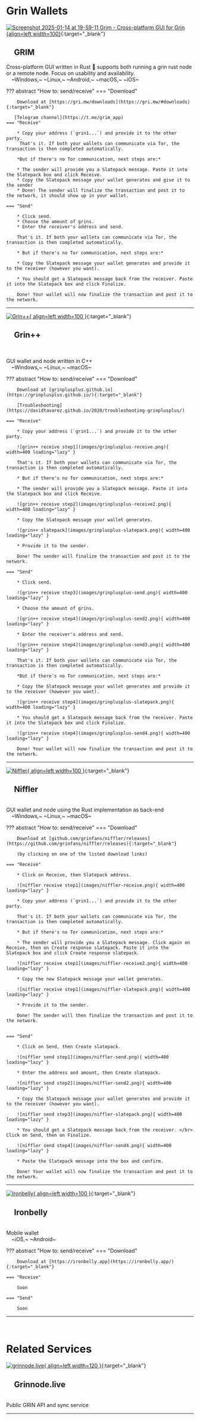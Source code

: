 # Grin Wallets

[![Screenshot 2025-01-14 at 19-59-11 Grim - Cross-platform GUI for Grin](https://github.com/user-attachments/assets/35826215-7f88-442e-abd8-8c9d777fe002){align=left width=100}](https://gri.mw){:target="_blank"}

## &emsp;GRIM 

Cross-platform GUI written in Rust 🦀 supports both running a grin rust node or a remote node. Focus on usability and availability. </br>
&emsp;~Windows,~ ~Linux,~ ~Android,~ ~macOS,~ ~iOS~


??? abstract "How to: send/receive"
    === "Download"

        Download at [https://gri.mw/downloads](https://gri.mw/#downloads){:target="_blank"}

       [Telegram channel](https://t.me/grim_app)
    === "Receive"

        * Copy your address (`grin1...`) and provide it to the other party.
         That's it. If both your wallets can communicate via Tor, the transaction is then completed automatically.

        *But if there's no Tor communication, next steps are:*

        * The sender will provide you a Slatepack message. Paste it into the Slatepack box and click Receive.
        * Copy the Slatepack message your wallet generates and give it to the sender 
        * Done! The sender will finalize the transaction and post it to the network, it should show up in your wallet.

    === "Send"

        * Click send.
        * Choose the amount of grins.
        * Enter the receiver's address and send.

        That's it. If both your wallets can communicate via Tor, the transaction is then completed automatically.

        * But if there's no Tor communication, next steps are:*

        * Copy the Slatepack message your wallet generates and provide it to the receiver (however you want).

        * You should get a Slatepack message back from the receiver. Paste it into the Slatepack box and click Finalize.

        Done! Your wallet will now finalize the transaction and post it to the network.

---

[![Grin++](images/grinplusplus.png){ align=left width=100 }](https://grinplusplus.github.io/){:target="_blank"}

## &emsp;Grin++

</br>

GUI wallet and node written in C++ </br>
&emsp;~Windows,~ ~Linux,~ ~macOS~

??? abstract "How to: send/receive"
    === "Download"

        Download at [grinplusplus.github.io](https://grinplusplus.github.io/){:target="_blank"}

        [Troubleshooting](https://davidtavarez.github.io/2020/troubleshooting-grinplusplus/)

    === "Receive"

        * Copy your address (`grin1...`) and provide it to the other party.

        ![grin++ receive step1](images/grinplusplus-receive.png){ width=400 loading="lazy" }

        That's it. If both your wallets can communicate via Tor, the transaction is then completed automatically.

        * But if there's no Tor communication, next steps are:*

        * The sender will provide you a Slatepack message. Paste it into the Slatepack box and click Receive.

        ![grin++ receive step2](images/grinplusplus-receive2.png){ width=400 loading="lazy" }

        * Copy the Slatepack message your wallet generates.

        ![grin++ slatepack](images/grinplusplus-slatepack.png){ width=400 loading="lazy" }

        * Provide it to the sender.

        Done! The sender will finalize the transaction and post it to the network.

    === "Send"

        * Click send.

        ![grin++ receive step3](images/grinplusplus-send.png){ width=400 loading="lazy" }

        * Choose the amount of grins.

        ![grin++ receive step4](images/grinplusplus-send2.png){ width=400 loading="lazy" }

        * Enter the receiver's address and send.

        ![grin++ receive step4](images/grinplusplus-send3.png){ width=400 loading="lazy" }

        That's it. If both your wallets can communicate via Tor, the transaction is then completed automatically.

        *But if there's no Tor communication, next steps are:*

        * Copy the Slatepack message your wallet generates and provide it to the receiver (however you want).

        ![grin++ receive step4](images/grinplusplus-slatepack.png){ width=400 loading="lazy" }

        * You should get a Slatepack message back from the receiver. Paste it into the Slatepack box and click Finalize.

        ![grin++ receive step4](images/grinplusplus-send4.png){ width=400 loading="lazy" }

        Done! Your wallet will now finalize the transaction and post it to the network.

---

[![Niffler](images/niffler.png){ align=left width=100 }](https://github.com/grinfans/Niffler){:target="_blank"}

## &emsp;Niffler

</br>
GUI wallet and node using the Rust implementation as back-end </br>
&emsp;~Windows,~ ~Linux,~ ~macOS~

??? abstract "How to: send/receive"
    === "Download"

        Download at [github.com/grinfans/niffler/releases](https://github.com/grinfans/niffler/releases){:target="_blank"}

        (by clicking on one of the listed download links)

    === "Receive"

        * Click on Receive, then Slatepack address.

        ![niffler receive step1](images/niffler-receive.png){ width=400 loading="lazy" }

        * Copy your address (`grin1...`) and provide it to the other party.

        That's it. If both your wallets can communicate via Tor, the transaction is then completed automatically.

        * But if there's no Tor communication, next steps are:*

        * The sender will provide you a Slatepack message. Click again on Receive, then on Create response slatepack. Paste it into the Slatepack box and click Create response slatepack.

        ![niffler receive step1](images/niffler-receive2.png){ width=400 loading="lazy" }

        * Copy the new Slatepack message your wallet generates.

        ![niffler receive step1](images/niffler-slatepack.png){ width=400 loading="lazy" }

        * Provide it to the sender.

        Done! The sender will then finalize the transaction and post it to the network.


    === "Send"

        * Click on Send, then Create slatepack.

        ![niffler send step1](images/niffler-send.png){ width=400 loading="lazy" }

        * Enter the address and amount, then Create slatepack.

        ![niffler send step2](images/niffler-send2.png){ width=400 loading="lazy" }

        * Copy the Slatepack message your wallet generates and provide it to the receiver (however you want).

        ![niffler send step3](images/niffler-slatepack.png){ width=400 loading="lazy" }

        * You should get a Slatepack message back from the receiver. </br> Click on Send, then on Finalize.

        ![niffler send step4](images/niffler-send4.png){ width=400 loading="lazy" }

        * Paste the Slatepack message into the box and confirm.

        Done! Your wallet will now finalize the transaction and post it to the network.

---

[![Ironbelly](images/ironbelly.png){ align=left width=100 }](https://ironbelly.app){:target="_blank"}

## &emsp;Ironbelly

</br>
Mobile wallet </br>
&emsp;~iOS,~ ~Android~

??? abstract "How to: send/receive"
    === "Download"

        Download at [https://ironbelly.app](https://ironbelly.app/){:target="_blank"}

    === "Receive"

        Soon

    === "Send"

        Soon

---

</br>

# Related Services

[![grinnode.live](images/grinnode-live.png){ align=left width=120 }](https://grinnode.live/){:target="_blank"}

## &emsp;Grinnode.live

</br>
Public GRIN API and sync service

---
